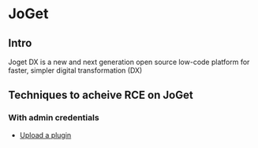 # JoGet

## Intro

Joget DX is a new and next generation open source low-code platform for faster, simpler digital transformation (DX)

## Techniques to acheive RCE on JoGet

### With admin credentials

 - [Upload a plugin](./techniques/Upload-a-plugin.md)

